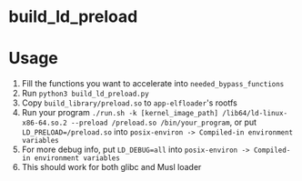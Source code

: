 # build_ld_preload

# Usage
1. Fill the functions you want to accelerate into `needed_bypass_functions`
2. Run `python3 build_ld_preload.py`
3. Copy `build_library/preload.so` to `app-elfloader`'s rootfs
4. Run your program `./run.sh -k [kernel_image_path] /lib64/ld-linux-x86-64.so.2 --preload /preload.so /bin/your_program`, or put `LD_PRELOAD=/preload.so` into `posix-environ -> Compiled-in environment variables`
5. For more debug info, put `LD_DEBUG=all` into `posix-environ -> Compiled-in environment variables`
6. This should work for both glibc and Musl loader
